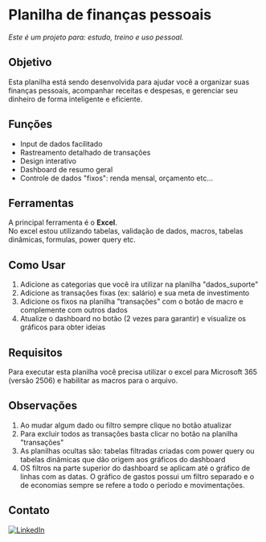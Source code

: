 # Planilha de finanças pessoais
 _Este é um projeto para: estudo, treino e uso pessoal._

## Objetivo
Esta planilha está sendo desenvolvida para ajudar você a organizar suas finanças pessoais, acompanhar receitas e despesas, e gerenciar seu dinheiro de forma inteligente e eficiente.

## Funções
* Input de dados facilitado
* Rastreamento detalhado de transações
* Design interativo
* Dashboard de resumo geral
* Controle de dados "fixos": renda mensal, orçamento etc...

## Ferramentas
A principal ferramenta é o **Excel**.  
No excel estou utilizando tabelas, validação de dados, macros, tabelas dinâmicas, formulas, power query etc.

## Como Usar
1. Adicione as categorias que você ira utilizar na planilha "dados_suporte"
2. Adicione as transações fixas (ex: salário) e sua meta de investimento
3. Adicione os fixos na planilha "transações" com o botão de macro e complemente com outros dados
4. Atualize o dashboard no botão (2 vezes para garantir) e visualize os gráficos para obter ideias

## Requisitos
Para executar esta planilha você precisa utilizar o excel para Microsoft 365 (versão 2506) e habilitar as macros para o arquivo.

## Observações
1. Ao mudar algum dado ou filtro sempre clique no botão atualizar
2. Para excluir todos as transações basta clicar no botão na planilha "transações"
3. As planilhas ocultas são: tabelas filtradas criadas com power query ou tabelas dinâmicas que dão origem aos gráficos do dashboard
4. OS filtros na parte superior do dashboard se aplicam até o gráfico de linhas com as datas. O gráfico de gastos possui um filtro separado e o de economias sempre se refere a todo o período e movimentações.

## Contato
<p>
  <a href="https://www.linkedin.com/in/kauanbuzone">
    <img alt="LinkedIn" src="https://img.shields.io/badge/LinkedIn-0A66C2?style=for-the-badge&logo=linkedin&logoColor=white" />
  </a>
</p>
